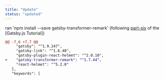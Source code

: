 ```yaml
---
title: "Update"
status: "updated"
---
```

ran 'npm install --save gatsby-transformer-remark' (following [part-six](https://www.gatsbyjs.org/tutorial/part-six/) of the [Gatsby.js Tutorial])
```diff
@@ -7,6 +7,7 @@
     "gatsby": "^1.9.247",
     "gatsby-link": "^1.6.40",
     "gatsby-plugin-react-helmet": "^2.0.10",
+    "gatsby-transformer-remark": "^1.7.44",
     "react-helmet": "^5.2.0"
   },
   "keywords": [
```